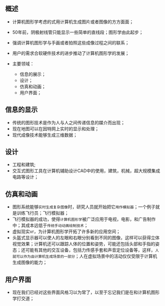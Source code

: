 ## 概述

* 计算机图形学考虑的式用计算机生成图片或者图像的方方面面；
* 50年前，阴极射线管只能显示一些简单的直线段；图形学由此起步；
* 强调计算机图形学与手画或者拍照这些成像过程之间的联系；

* 用户的需求合软硬件技术的进步推动了计算机图形学的发展；

* 主要领域：
  - 信息的展示；
  - 设计；
  - 仿真和动画；
  - 用户界面；

## 信息的显示

* 传统的图形技术是作为人与人之间传递信息的媒介而出现；
* 现在地图可以在因特网上实时的显示和处理；
* 现代成像技术能够生成三维数据；

## 设计

* 工程和建筑;
* 交互式图形工具在计算机辅助设计CAD中的使用，建筑，机械，超大规模集成电路等设计；

## 仿真和动画

* 图形系统能够`实时生成复杂图像`时，研究人员就开始把它`用作模拟器`；一个例子就是训练飞行员；飞行模拟器；
* 飞行模拟器的成功，使得`计算机图形学`被广泛应用于电视，电影，和广告制作中；其成本远低于`传统手动动画绘制技术`；
* 虚拟现实vr，为计算机图形学开拓了许多新的应用空间；
* 头盔式显示器可以使人的左眼和右眼分别看到不同的图像，这样可以获得立体视觉效果；计算机还可以跟踪人体的位置和姿势，可能还包括头部和手指的姿态；还可能有其他的交互设备，包括力传感手套和声音定位设备等，这样，`人就可以作为由计算机生成场景的一部分`；人在虚拟场景中的活动仅仅受限于计算机生成图像的能力；

## 用户界面

* 现在我们已经对这些界面风格习以为常了，以至于忘记我们是在和计算机图形学打交道；
